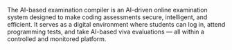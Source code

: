 The AI-based examination compiler is an AI-driven online examination system designed to make coding assessments secure, intelligent, and efficient. It serves as a digital environment where students can log in, attend programming tests, and take AI-based viva evaluations — all within a controlled and monitored platform.
